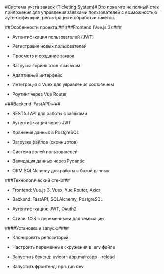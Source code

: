 #Система учета заявок (Ticketing System)#
Это пока что не полный стек приложения для управления заявками пользователей с возможностью аутентификации, регистрации и обработки тикетов.

##Особенности проекта:##
###Frontend (Vue.js 3):###

- Аутентификация пользователей (JWT)

- Регистрация новых пользователей

- Просмотр и создание заявок

- Загрузка скриншотов к заявкам

- Адаптивный интерфейс

- Интеграция с Vuex для управления состоянием

- Роутинг через Vue Router

###Backend (FastAPI):###

- RESTful API для работы с заявками

- Аутентификация через JWT

- Хранение данных в PostgreSQL

- Загрузка файлов (скриншотов)

- Система ролей пользователей

- Валидация данных через Pydantic

- ORM SQLAlchemy для работы с базой данных

###Технологический стек:###
- Frontend: Vue.js 3, Vuex, Vue Router, Axios

- Backend: FastAPI, SQLAlchemy, PostgreSQL

- Аутентификация: JWT, OAuth2

- Стили: CSS с переменными для темизации

####Установка и запуск:####
- Клонировать репозиторий

- Настроить переменные окружения в .env файле

- Запустить бекенд: uvicorn app.main:app --reload

- Запустить фронтенд: npm run dev

